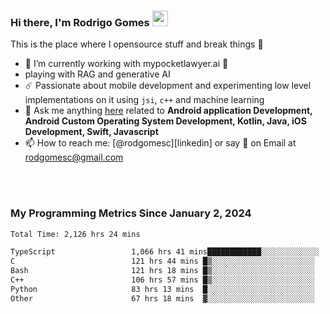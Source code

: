 
### Hi there, I'm Rodrigo Gomes <img src="https://media.giphy.com/media/hvRJCLFzcasrR4ia7z/giphy.gif" width="25px">
This is the place where I opensource stuff and break things 🤣
- 🔭 I’m currently working with mypocketlawyer.ai 💜
- playing with RAG and generative AI
- ☄️ Passionate about mobile development and experimenting low level implementations on it using `jsi`, `c++` and machine learning
- 💬 Ask me anything [here](https://github.com/rodgomesc/rodgomesc/issues) related to <b>Android application Development, Android Custom Operating System Development, Kotlin, Java, iOS Development, Swift, Javascript</b>
- 📫 How to reach me: [@rodgomesc][linkedin] or say 👋 on Email at [rodgomesc@gmail.com](mailto:rodgomesc@gmail.com)


<br/>

<!-- 
<picture>
  <img src="/github-metrics.svg" alt="Metrics">
</picture>
-->

</br>

### My Programming Metrics Since January 2, 2024 


<!--START_SECTION:waka-->

```txt
Total Time: 2,126 hrs 24 mins

TypeScript                 1,066 hrs 41 mins████████████░░░░░░░░░░░░░   48.62 %
C                          121 hrs 44 mins █▒░░░░░░░░░░░░░░░░░░░░░░░   05.55 %
Bash                       121 hrs 18 mins █▒░░░░░░░░░░░░░░░░░░░░░░░   05.53 %
C++                        106 hrs 57 mins █▒░░░░░░░░░░░░░░░░░░░░░░░   04.88 %
Python                     83 hrs 13 mins  █░░░░░░░░░░░░░░░░░░░░░░░░   03.79 %
Other                      67 hrs 18 mins  ▓░░░░░░░░░░░░░░░░░░░░░░░░   03.07 %
```

<!--END_SECTION:waka-->
